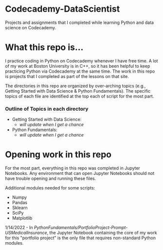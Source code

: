 # Codecademy-DataScientist
 Projects and assignments that I completed while learning Python and data science on Codecademy.

# What this repo is...

I practice coding in Python on Codecademy whenever I have free time. A lot of my work at Boston University is in C++, so it has been helpful to keep practicing Python via Codecademy at the same time. The work in this repo is projects that I completed as part of the lessons on that site.

The directories in this repo are organized by over-arching topics (e.g., Getting Started with Data Science & Python Fundamentals). The specific topics of each file are identified at the top each of script for the most part.

### Outline of Topics in each directory
* Getting Started with Data Science:
  * *will update when I get a chance*
* Python Fundamentals:
  * *will update when I get a chance*

# Opening work in this repo

For the most part, everything in this repo was completed in Jupyter Notebooks. Any environment that can open Jupyter Notebooks should not have trouble opening and running these files.

Additional modules needed for some scripts:
* Numpy
* Pandas
* Sklearn
* SciPy
* Matplotlib

1/14/2022 - In *PythonFundamentals/PortfolioProject-Prompt-USMedicalInsurance*, the Jupyter Notebook containing the core of my work for this "portfolio project" is the only file that requires non-standard Python modules.
